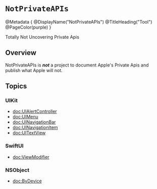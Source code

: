 # ``NotPrivateAPIs``

@Metadata {
    @DisplayName("NotPrivateAPIs")
    @TitleHeading("Tool")
    @PageColor(purple)
}

Totally Not Uncovering Private Apis

## Overview

NotPrivateAPIs is _**not**_ a project to document Apple's Private Apis and publish what Apple will not.

## Topics

### UIKit

- <doc:UIAlertController>
- <doc:UIMenu>
- <doc:UINavigationBar>
- <doc:UINavigationItem>
- <doc:UITextView>

### SwiftUI

- <doc:ViewModifier>

### NSObject

- <doc:ByDevice>
